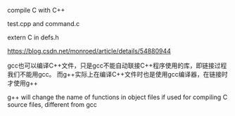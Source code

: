 compile C with C++

test.cpp and command.c

extern C in defs.h

https://blog.csdn.net/monroed/article/details/54880944

gcc也可以编译C++文件，只是gcc不能自动联接C++程序使用的库，即链接过程我们不能用gcc。
而g++实际上在编译C++文件时也是使用gcc编译器，在链接时才使用g++

g++ will change the name of functions in object files if used for compiling C source files, different from gcc


